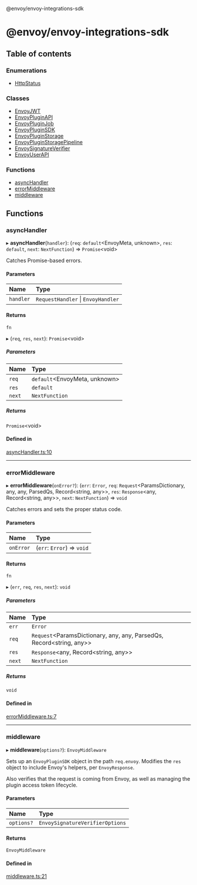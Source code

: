 @envoy/envoy-integrations-sdk

# @envoy/envoy-integrations-sdk

## Table of contents

### Enumerations

- [HttpStatus](enums/httpstatus.md)

### Classes

- [EnvoyJWT](classes/envoyjwt.md)
- [EnvoyPluginAPI](classes/envoypluginapi.md)
- [EnvoyPluginJob](classes/envoypluginjob.md)
- [EnvoyPluginSDK](classes/envoypluginsdk.md)
- [EnvoyPluginStorage](classes/envoypluginstorage.md)
- [EnvoyPluginStoragePipeline](classes/envoypluginstoragepipeline.md)
- [EnvoySignatureVerifier](classes/envoysignatureverifier.md)
- [EnvoyUserAPI](classes/envoyuserapi.md)

### Functions

- [asyncHandler](README.md#asynchandler)
- [errorMiddleware](README.md#errormiddleware)
- [middleware](README.md#middleware)

## Functions

### asyncHandler

▸ **asyncHandler**(`handler`): (`req`: `default`<EnvoyMeta, unknown\>, `res`: `default`, `next`: `NextFunction`) => `Promise`<void\>

Catches Promise-based errors.

#### Parameters

| Name | Type |
| :------ | :------ |
| `handler` | `RequestHandler` \| `EnvoyHandler` |

#### Returns

`fn`

▸ (`req`, `res`, `next`): `Promise`<void\>

##### Parameters

| Name | Type |
| :------ | :------ |
| `req` | `default`<EnvoyMeta, unknown\> |
| `res` | `default` |
| `next` | `NextFunction` |

##### Returns

`Promise`<void\>

#### Defined in

[asyncHandler.ts:10](https://github.com/envoy/envoy-integrations-sdk-nodejs/blob/c08fadc/src/asyncHandler.ts#L10)

___

### errorMiddleware

▸ **errorMiddleware**(`onError?`): (`err`: `Error`, `req`: `Request`<ParamsDictionary, any, any, ParsedQs, Record<string, any\>\>, `res`: `Response`<any, Record<string, any\>\>, `next`: `NextFunction`) => `void`

Catches errors and sets the proper status code.

#### Parameters

| Name | Type |
| :------ | :------ |
| `onError` | (`err`: `Error`) => `void` |

#### Returns

`fn`

▸ (`err`, `req`, `res`, `next`): `void`

##### Parameters

| Name | Type |
| :------ | :------ |
| `err` | `Error` |
| `req` | `Request`<ParamsDictionary, any, any, ParsedQs, Record<string, any\>\> |
| `res` | `Response`<any, Record<string, any\>\> |
| `next` | `NextFunction` |

##### Returns

`void`

#### Defined in

[errorMiddleware.ts:7](https://github.com/envoy/envoy-integrations-sdk-nodejs/blob/c08fadc/src/errorMiddleware.ts#L7)

___

### middleware

▸ **middleware**(`options?`): `EnvoyMiddleware`

Sets up an `EnvoyPluginSDK` object in the path `req.envoy`.
Modifies the `res` object to include Envoy's helpers, per `EnvoyResponse`.

Also verifies that the request is coming from Envoy,
as well as managing the plugin access token lifecycle.

#### Parameters

| Name | Type |
| :------ | :------ |
| `options?` | `EnvoySignatureVerifierOptions` |

#### Returns

`EnvoyMiddleware`

#### Defined in

[middleware.ts:21](https://github.com/envoy/envoy-integrations-sdk-nodejs/blob/c08fadc/src/middleware.ts#L21)
